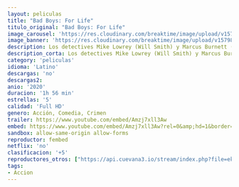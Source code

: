 ```yaml
---
layout: peliculas
title: "Bad Boys: For Life"
titulo_original: "Bad Boys: For Life"
image_carousel: 'https://res.cloudinary.com/breaktime/image/upload/v1579840276/bad-boys-min_teyi4h.jpg'
image_banner: 'https://res.cloudinary.com/breaktime/image/upload/v1579840276/bad-boys-life-min_eok4fy.jpg'
description: Los detectives Mike Lowrey (Will Smith) y Marcus Burnett (Martin Lawrence) vuelven a hacer de las suyas. Ahora Lowery pasa por la crisis de mediana edad y Burnett está pensando en retirarse. Eso sí, cuando les llega un nuevo caso que resolver, volverán a trabajar juntos por última vez.Esta vez, ante la nueva amenaza que se les presenta, tendrán que trabajar codo con codo con una moderna unidad policial que tendrá algunas diferencias con los dos detectives de la vieja escuela.
description_corta: Los detectives Mike Lowrey (Will Smith) y Marcus Burnett (Martin Lawrence) vuelven a hacer de las suyas. Ahora Lowery pasa por la crisis de mediana edad y Burnett está pensando en retirarse. Eso sí, cuando les...
category: 'peliculas'
idioma: 'Latino'
descargas: 'no'
descargas2:
anio: '2020'
duracion: '1h 56 min'
estrellas: '5'
calidad: 'Full HD'
genero: Acción, Comedia, Crimen
trailer: https://www.youtube.com/embed/Amzj7xll3Aw
embed: https://www.youtube.com/embed/Amzj7xll3Aw?rel=0&amp;hd=1&border=0&wmode=opaque&enablejsapi=1&modestbranding=1&controls=1&showinfo=1
sandbox: allow-same-origin allow-forms
reproductor: fembed
netflix: 'no'
clasificacion: '+5'
reproductores_otros: ["https://api.cuevana3.io/stream/index.php?file=ek5lbm9xYWNrS0xYMTZLa2xNbkdvY3ZTb3BtZng4TGp6ZFpobGFMUGtOelcwcUZmbWRIVzRkakVuS0JnbEplcG1KUnNZSlRTMGViVTBxZGdsdEhPb3J6RWZZaHJ4TnJBME1Sb1g2YlcwT1hGeXBoZ29OS1ZsdHJFbjV1WDBhWFkxOGVZYkdTWG1hbWJsR1prWnBjPQ","Latino","https://gdriveplayer.me/embed2.php?link=WYcqt7xzbIGvKl%252Bjyvj4pgH%252BgcuMYULfGMfnmme4lSM6i%252FWiaZjVeI0uo50TPu2%252Bx%252Bqq9P1HlzUPCWFrzAS31GykwVq599cWowvn%252BLb3FVZgraStHPE3fof2rr4fS0Yr54d4AvbJTypedLHImmaBB2bLvULi%252FEcNdZgVRcgpSreI1Zfesbm46kyX4RpRfoAMtCzLRA01IbUmmj2CELRl8J","Latino","https://player.premiumstream.live/player.php?id=MjEyMA&sub=https://streamango.poseidonhd.cc/subs1/Bad.Boys.For.Life.2020.Forzados.srt","Latino","https://jawcloud.co/embed-k07ujoiz4bna.html","Latino","https://mstream.space/5lrn6jgvms8u","Latino","https://mstream.space/1sppdvyzig58","Latino"]
tags:
- Accion
---
```














